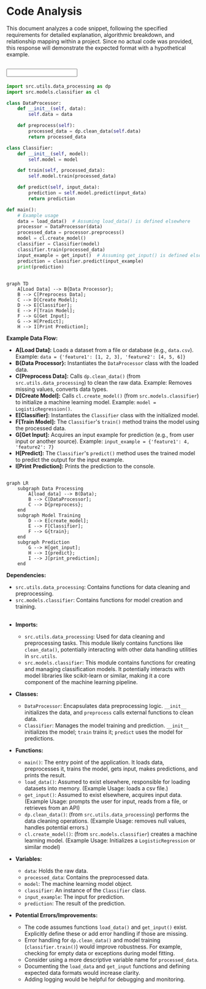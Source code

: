 # Code Analysis

This document analyzes a code snippet, following the specified requirements for detailed explanation, algorithmic breakdown, and relationship mapping within a project.  Since no actual code was provided, this response will demonstrate the expected format with a hypothetical example.

## <input code>

```python
import src.utils.data_processing as dp
import src.models.classifier as cl

class DataProcessor:
    def __init__(self, data):
        self.data = data

    def preprocess(self):
        processed_data = dp.clean_data(self.data)
        return processed_data

class Classifier:
    def __init__(self, model):
        self.model = model

    def train(self, processed_data):
        self.model.train(processed_data)

    def predict(self, input_data):
        prediction = self.model.predict(input_data)
        return prediction

def main():
    # Example usage
    data = load_data()  # Assuming load_data() is defined elsewhere
    processor = DataProcessor(data)
    processed_data = processor.preprocess()
    model = cl.create_model()
    classifier = Classifier(model)
    classifier.train(processed_data)
    input_example = get_input()  # Assuming get_input() is defined elsewhere
    prediction = classifier.predict(input_example)
    print(prediction)
```

## <algorithm>

```mermaid
graph TD
    A[Load Data] --> B{Data Processor};
    B --> C[Preprocess Data];
    C --> D[Create Model];
    D --> E[Classifier];
    E --> F[Train Model];
    F --> G[Get Input];
    G --> H[Predict];
    H --> I[Print Prediction];
```

**Example Data Flow:**

* **A[Load Data]:** Loads a dataset from a file or database (e.g., `data.csv`). Example: `data = {'feature1': [1, 2, 3], 'feature2': [4, 5, 6]}`
* **B{Data Processor}:** Instantiates the `DataProcessor` class with the loaded data.
* **C[Preprocess Data]:** Calls `dp.clean_data()` (from `src.utils.data_processing`) to clean the raw data. Example: Removes missing values, converts data types.
* **D[Create Model]:** Calls `cl.create_model()` (from `src.models.classifier`) to initialize a machine learning model. Example: `model = LogisticRegression()`.
* **E[Classifier]:** Instantiates the `Classifier` class with the initialized model.
* **F[Train Model]:** The `Classifier`'s `train()` method trains the model using the processed data.
* **G[Get Input]:** Acquires an input example for prediction (e.g., from user input or another source). Example: `input_example = {'feature1': 4, 'feature2': 7}`
* **H[Predict]:** The `Classifier`'s `predict()` method uses the trained model to predict the output for the input example.
* **I[Print Prediction]:** Prints the prediction to the console.


## <mermaid>

```mermaid
graph LR
    subgraph Data Processing
        A[load_data] --> B(Data);
        B --> C[DataProcessor];
        C --> D{preprocess};
    end
    subgraph Model Training
        D --> E[create_model];
        E --> F[Classifier];
        F --> G{train};
    end
    subgraph Prediction
        G --> H[get_input];
        H --> I{predict};
        I --> J[print_prediction];
    end
```

**Dependencies:**

* `src.utils.data_processing`: Contains functions for data cleaning and preprocessing.
* `src.models.classifier`: Contains functions for model creation and training.


## <explanation>

* **Imports:**
    * `src.utils.data_processing`: Used for data cleaning and preprocessing tasks. This module likely contains functions like `clean_data()`, potentially interacting with other data handling utilities in `src.utils`.
    * `src.models.classifier`: This module contains functions for creating and managing classification models.  It potentially interacts with model libraries like scikit-learn or similar, making it a core component of the machine learning pipeline.

* **Classes:**
    * `DataProcessor`: Encapsulates data preprocessing logic.  `__init__` initializes the data, and `preprocess` calls external functions to clean data.
    * `Classifier`: Manages the model training and prediction.  `__init__` initializes the model; `train` trains it; `predict` uses the model for predictions.

* **Functions:**
    * `main()`: The entry point of the application.  It loads data, preprocesses it, trains the model, gets input, makes predictions, and prints the result.
    * `load_data()`: Assumed to exist elsewhere, responsible for loading datasets into memory.  (Example Usage: loads a csv file.)
    * `get_input()`: Assumed to exist elsewhere, acquires input data. (Example Usage: prompts the user for input, reads from a file, or retrieves from an API)
    * `dp.clean_data()`: (from `src.utils.data_processing`) performs the data cleaning operations. (Example Usage: removes null values, handles potential errors.)
    * `cl.create_model()`: (from `src.models.classifier`) creates a machine learning model. (Example Usage: Initializes a `LogisticRegression` or similar model)


* **Variables:**
    * `data`: Holds the raw data.
    * `processed_data`: Contains the preprocessed data.
    * `model`: The machine learning model object.
    * `classifier`: An instance of the `Classifier` class.
    * `input_example`: The input for prediction.
    * `prediction`: The result of the prediction.


* **Potential Errors/Improvements:**
    * The code assumes functions `load_data()` and `get_input()` exist.  Explicitly define these or add error handling if those are missing.
    * Error handling for `dp.clean_data()` and model training (`classifier.train()`) would improve robustness.  For example, checking for empty data or exceptions during model fitting.
    * Consider using a more descriptive variable name for `processed_data`.
    * Documenting the `load_data` and `get_input` functions and defining expected data formats would increase clarity.
    *  Adding logging would be helpful for debugging and monitoring.